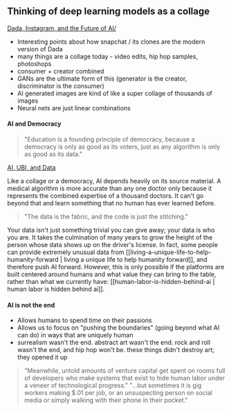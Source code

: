 ## Thinking of deep learning models as a collage
[Dada, Instagram, and the Future of AI/](https://theartofresearch.org/we-are-collage-dada-instagram-and-the-future-of-ai/)
- Interesting points about how snapchat / its clones are the modern version of Dada
- many things are a collage today - video edits, hip hop samples, photoshops
- consumer + creator combined
- GANs are the ultimate form of this (generator is the creator, discriminator is the consumer)
- AI generated images are kind of like a super collage of thousands of images
- Neural nets are just linear combinations


#### AI and Democracy

>"Education is a founding principle of democracy, because a democracy is only as good as its voters, just as any algorithm is only as good as its data."

[AI, UBI, and Data](https://theartofresearch.org/ai-ubi-and-data/)


Like a collage or a democracy, AI depends heavily on its source material. A medical algorithm is more accurate than any one doctor only because it represents the combined expertise of a thousand doctors. It can't go beyond that and learn something that no human has ever learned before.

>"The data is the fabric, and the code is just the stitching."

Your data isn't just something trivial you can give away; your data is who you are. It takes the culmination of many years to grow the height of the person whose data shows up on the driver's license. In fact, some people can provide extremely unusual data from [[living-a-unique-life-to-help-humanity-forward | living a unique life to help humanity forward]], and therefore push AI forward. However, this is only possible if the platforms are built centered around humans and what value they can bring to the table, rather than what we currently have: [[human-labor-is-hidden-behind-ai | human labor is hidden behind ai]].

#### AI is not the end

- Allows humans to spend time on their passions
- Allows us to focus on "pushing the boundaries" (going beyond what AI can do) in ways that are uniquely human
- surrealism wasn't the end. abstract art wasn't the end. rock and roll wasn't the end, and hip hop won't be. these things didn't destroy art; they opened it up


>"Meanwhile, untold amounts of venture capital get spent on rooms full of developers who make systems that exist to hide human labor under a veneer of technological progress."
>"...but sometimes it is gig workers making $.01 per job, or an unsuspecting person on social media or simply walking with their phone in their pocket."